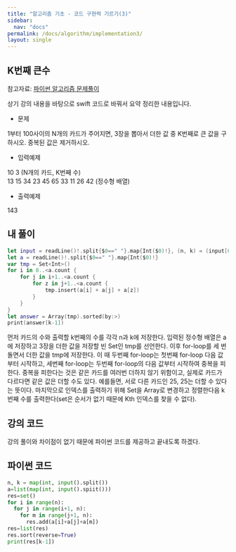 ```yaml
---
title: "알고리즘 기초 - 코드 구현력 기르기(3)"
sidebar:
  nav: "docs"
permalink: /docs/algorithm/implementation3/
layout: single
---
```


## K번째 큰수

참고자료: [파이썬 알고리즘 문제풀이](https://www.inflearn.com/course/%ED%8C%8C%EC%9D%B4%EC%8D%AC-%EC%95%8C%EA%B3%A0%EB%A6%AC%EC%A6%98-%EB%AC%B8%EC%A0%9C%ED%92%80%EC%9D%B4-%EC%BD%94%EB%94%A9%ED%85%8C%EC%8A%A4%ED%8A%B8/lecture/26913?tab=curriculum&speed=2)

상기 강의 내용을 바탕으로 swift 코드로 바꿔서 요약 정리한 내용입니다.

- 문제

1부터 100사이의 N개의 카드가 주어지면, 3장을 뽑아서 더한 값 중 K번째로 큰 값을 구하시오. 중복된 값은 제거하시오.

- 입력예제

10 3 (N개의 카드, K번째 수)  
13 15 34 23 45 65 33 11 26 42 (정수형 배열)

- 출력예제

143

## 내 풀이
``` swift
let input = readLine()!.split{$0==" "}.map{Int($0)!}, (n, k) = (input[0], input[1])
let a = readLine()!.split{$0==" "}.map{Int($0)!}
var tmp = Set<Int>()
for i in 0..<a.count {
    for j in i+1..<a.count {
        for z in j+1..<a.count {
            tmp.insert(a[i] + a[j] + a[z])
        }
    }
}
let answer = Array(tmp).sorted(by:>)
print(answer[k-1])
```
먼저 카드의 수와 출력할 k번째의 수를 각각 n과 k에 저장한다. 입력된 정수형 배열은 a에 저장하고 3장을 더한 값을 저장할 빈 Set인 tmp를 선언한다. 이후 for-loop를 세 번 돌면서 더한 값을 tmp에 저장한다. 이 때 두번째 for-loop는 첫번째 for-loop 다음 값부터 시작하고, 세번째 for-loop는 두번째 for-loop의 다음 값부터 시작하여 중복을 피한다. 중복을 피한다는 것은 같은 카드를 여러번 더하지 않기 위함이고, 실제로 카드가 다르다면 같은 값은 더할 수도 있다. 예를들면, 서로 다른 카드인 25, 25는 더할 수 있다는 뜻이다. 마지막으로 인덱스를 출력하기 위해 Set을 Array로 변경하고 정렬한다음 k번째 수를 출력한다(set은 순서가 없기 때문에 Kth 인덱스를 찾을 수 없다).

## 강의 코드

강의 풀이와 차이점이 없기 때문에 파이썬 코드를 제공하고 끝내도록 하겠다.

## 파이썬 코드
``` python
n, k = map(int, input().split())
a=list(map(int, input().spiit()))
res=set()
for i in range(n):
  for j in range(i+1, n):
    for m in range(j+1, n):
      res.add(a[i]+a[j]+a[m])
res=list(res)
res.sort(reverse=True)
print(res[k-1])
```
